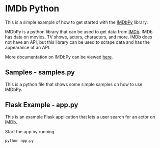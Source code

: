 # IMDb Python

This is a simple example of how to get started with the [IMDbPy](http://imdbpy.sourceforge.net) library.

IMDbPy is a python library that can be used to get data from [IMDb](http://imdb.com). IMDb has data on movies, TV shows, actors, characters, and more. IMDb does not have an API, but this library can be used to scrape data and has the appearance of an API.

More documentation on IMDbPy can be viewed [here](http://imdbpy.sourceforge.net).

## Samples - samples.py

This is a python file that shows some simple samples on how to use IMDbPy.

## Flask Example - app.py

This is an example Flask application that lets a user search for an actor on IMDb.

Start the app by running

    python app.py
